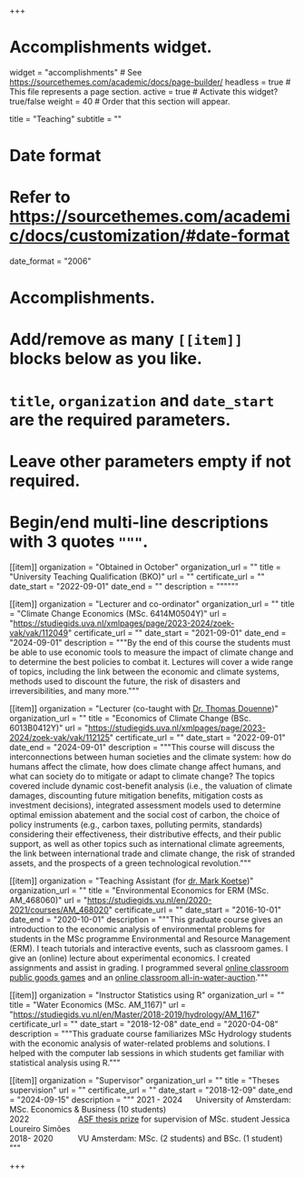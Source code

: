 +++
# Accomplishments widget.
widget = "accomplishments"  # See https://sourcethemes.com/academic/docs/page-builder/
headless = true  # This file represents a page section.
active = true  # Activate this widget? true/false
weight = 40  # Order that this section will appear.

title = "Teaching"
subtitle = ""

# Date format
#   Refer to https://sourcethemes.com/academic/docs/customization/#date-format
date_format = "2006"

# Accomplishments.
#   Add/remove as many `[[item]]` blocks below as you like.
#   `title`, `organization` and `date_start` are the required parameters.
#   Leave other parameters empty if not required.
#   Begin/end multi-line descriptions with 3 quotes `"""`.

[[item]]
  organization = "Obtained in October"
  organization_url = ""
  title = "University Teaching Qualification (BKO)"
  url = ""
  certificate_url = ""
  date_start = "2022-09-01"
  date_end = ""
  description = """"""  


[[item]]
  organization = "Lecturer and co-ordinator"
  organization_url = ""
  title = "Climate Change Economics (MSc. 6414M0504Y)"
  url = "https://studiegids.uva.nl/xmlpages/page/2023-2024/zoek-vak/vak/112049"
  certificate_url = ""
  date_start = "2021-09-01"
  date_end = "2024-09-01"
  description = """By the end of this course the students must be able to use economic tools to measure the impact of climate change and to determine the best policies to combat it. Lectures will cover a wide range of topics, including the link between the economic and climate systems, methods used to discount the future, the risk of disasters and irreversibilities, and many more."""  


[[item]]
  organization = "Lecturer (co-taught with [Dr. Thomas Douenne](https://sites.google.com/view/thomasdouenne/))"
  organization_url = ""
  title = "Economics of Climate Change (BSc. 6013B0412Y)"
  url = "https://studiegids.uva.nl/xmlpages/page/2023-2024/zoek-vak/vak/112125"
  certificate_url = ""
  date_start = "2022-09-01"
  date_end = "2024-09-01"
  description = """This course will discuss the interconnections between human societies and the climate system: how do humans affect the climate, how does climate change affect humans, and what can society do to mitigate or adapt to climate change? The topics covered include dynamic cost-benefit analysis (i.e., the valuation of climate damages, discounting future mitigation benefits, mitigation costs as investment decisions), integrated assessment models used to determine optimal emission abatement and the social cost of carbon, the choice of policy instruments (e.g., carbon taxes, polluting permits, standards) considering their effectiveness, their distributive effects, and their public support, as well as other topics such as international climate agreements, the link between international trade and climate change, the risk of stranded assets, and the prospects of a green technological revolution."""  
  
  
[[item]]
  organization = "Teaching Assistant (for [dr. Mark Koetse](https://research.vu.nl/en/persons/mark-koetse))"
  organization_url = ""
  title = "Environmental Economics for ERM (MSc. AM_468060)"
  url = "https://studiegids.vu.nl/en/2020-2021/courses/AM_468020"
  certificate_url = ""
  date_start = "2016-10-01"
  date_end = "2020-10-01"
  description = """This graduate course gives an introduction to the economic analysis of
environmental problems for students in the MSc programme Environmental and Resource Management (ERM).
I teach tutorials and interactive events, such as classroom games. I give an (online) lecture about experimental economics. I created assignments and assist in grading. I programmed several <a href="https://github.com/jantsje/classroom_pgg" target="_blank">online classroom public goods games</a>
and an <a href="https://github.com/jantsje/classroom_aia" target="_blank">online classroom all-in-water-auction</a>."""  


[[item]]
  organization = "Instructor Statistics using R"
  organization_url = ""
  title = "Water Economics (MSc. AM_1167)"
  url = "https://studiegids.vu.nl/en/Master/2018-2019/hydrology/AM_1167"
  certificate_url = ""
  date_start = "2018-12-08"
  date_end = "2020-04-08"
  description = """This graduate course familiarizes MSc Hydrology students with the
economic analysis of water-related problems and solutions. I helped with the computer
lab sessions in which students get familiar with statistical analysis using R."""  
  
[[item]]
  organization = "Supervisor"
  organization_url = ""
  title = "Theses supervision"
  url = ""
  certificate_url = ""
  date_start = "2018-12-09"
  date_end = "2024-09-15"
  description = """
  2021 - 2024 &nbsp;&nbsp;&nbsp;&nbsp;		University of Amsterdam: MSc. Economics & Business (10 students) <br> 
2022 &nbsp;&nbsp;&nbsp;&nbsp;&nbsp;&nbsp;&nbsp;&nbsp;&nbsp;&nbsp;&nbsp;&nbsp;&nbsp;&nbsp;&nbsp;&nbsp;&nbsp; &nbsp;&nbsp; [ASF thesis prize](https://asf.uva.nl/grants-and-prizes/thesis-prize/winner-asf-thesis-prize-2022.html) for supervision of MSc. student Jessica Loureiro Simões <br>2018- 2020		&nbsp;&nbsp;&nbsp;&nbsp;&nbsp;&nbsp;&nbsp;&nbsp;&nbsp; VU Amsterdam: MSc. (2 students) and BSc. (1 student)
"""  

  


+++
